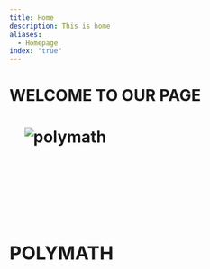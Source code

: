 ```yaml
---
title: Home
description: This is home
aliases:
  - Homepage
index: "true"
---
```

<h1 class="center-header"> WELCOME TO OUR PAGE <h1>
<div class="card">

    <img src="https://avatars.githubusercontent.com/u/162733817" alt="polymath">

    <div class="container">

        <h3>POLYMATH</h3>

    </div>

</div>
